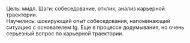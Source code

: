 Цель: мидл. Шаги: собеседование, отклик, анализ карьерной траектории.  
Научились: шокирующий опыт собеседования, напоминающий ситуацию с основателем tg. Еще в процессе додумывания, но очень серьезный вопрос по карьерной траектории. 

